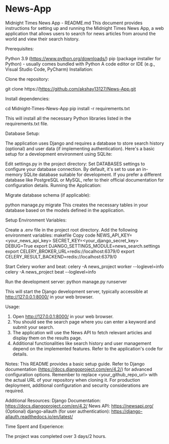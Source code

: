 # News-App
Midnight Times News App - README.md
This document provides instructions for setting up and running the Midnight Times News App, a web application that allows users to search for news articles from around the world and view their search history.

Prerequisites:

Python 3.9 (https://www.python.org/downloads/)
pip (package installer for Python) - usually comes bundled with Python
A code editor or IDE (e.g., Visual Studio Code, PyCharm)
Installation:

Clone the repository:


git clone https://<https://github.com/akshay13127/News-App.git>

Install dependencies:


cd Midnight-Times-News-App
pip install -r requirements.txt

This will install all the necessary Python libraries listed in the requirements.txt file.

Database Setup:

The application uses Django and requires a database to store search history (optional) and user data (if implementing authentication). Here's a basic setup for a development environment using SQLite:

Edit settings.py in the project directory:
Set DATABASES settings to configure your database connection. By default, it's set to use an in-memory SQLite database suitable for development.
If you prefer a different database like PostgreSQL or MySQL, refer to their official documentation for configuration details.
Running the Application:

Migrate database schema (if applicable):


python manage.py migrate
This creates the necessary tables in your database based on the models defined in the application.

Setup Environment Variables:

Create a .env file in the project root directory.
Add the following environment variables:
makefile
Copy code
NEWS_API_KEY=<your_news_api_key>
SECRET_KEY=<your_django_secret_key>
DEBUG=True
export DJANGO_SETTINGS_MODULE=news_search.settings
export CELERY_BROKER_URL=redis://localhost:6379/0
export CELERY_RESULT_BACKEND=redis://localhost:6379/0

Start Celery worker and beat:
celery -A news_project worker --loglevel=info
celery -A news_project beat --loglevel=info


Run the development server:
python manage.py runserver

This will start the Django development server, typically accessible at http://127.0.0.1:8000/ in your web browser.

Usage:

1. Open http://127.0.0.1:8000/ in your web browser.
2. You should see the search page where you can enter a keyword and submit your search.
3. The application will use the News API to fetch relevant articles and display them on the results page.
4. Additional functionalities like search history and user management depend on the implemented features. Refer to the application's code for details.


Notes:
This README provides a basic setup guide. Refer to Django documentation (https://docs.djangoproject.com/en/4.2/) for advanced configuration options.
Remember to replace <your_github_repo_url> with the actual URL of your repository when cloning it.
For production deployment, additional configuration and security considerations are required.


Additional Resources:
Django Documentation: https://docs.djangoproject.com/en/4.2/
News API: https://newsapi.org/
(Optional) django-allauth (for user authentication): https://django-allauth.readthedocs.io/en/latest/

Time Spent and Experience:

The project was completed over 3 days/2 hours.